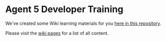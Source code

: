 Agent 5 Developer Training
==================

We've created some Wiki learning materials for you [here in this repository](https://github.com/DovetailSoftware/agent-dev-training/wiki/). 

Please visit the [wiki pages](https://github.com/DovetailSoftware/agent-dev-training/wiki/_pages) for a list of all content.

